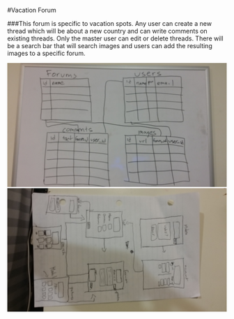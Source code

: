 #Vacation Forum

###This forum is specific to vacation spots.  Any user can create a new thread which will be about a new country and can write comments on existing threads.  Only the master user can edit or delete threads.  There will be a search bar that will search images and users can add the resulting images to a specific forum.  



![ERD](readme_pic/erd.jpg)
![ERD](readme_pic/wireframe.jpg)